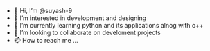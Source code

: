 - 👋 Hi, I’m @suyash-9
- 👀 I’m interested in development and designing
- 🌱 I’m currently learning python and its applications alnog with c++
- 💞️ I’m looking to collaborate on develoment projects
- 📫 How to reach me ...

<!---
suyash-9/suyash-9 is a ✨ special ✨ repository because its `README.md` (this file) appears on your GitHub profile.
You can click the Preview link to take a look at your changes.
--->
